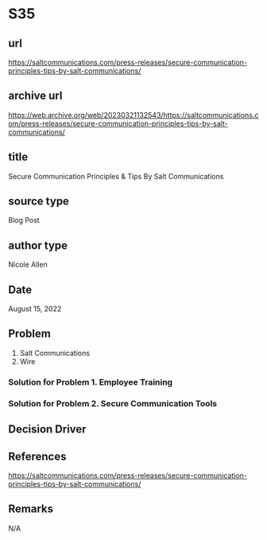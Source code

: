# S35
## url
https://saltcommunications.com/press-releases/secure-communication-principles-tips-by-salt-communications/

## archive url
https://web.archive.org/web/20230321132543/https://saltcommunications.com/press-releases/secure-communication-principles-tips-by-salt-communications/

## title
Secure Communication Principles & Tips By Salt Communications

## source type
Blog Post

## author type
Nicole Allen

## Date
August 15, 2022

## Problem
1. Salt Communications
2. Wire


### Solution for Problem 1. Employee Training
### Solution for Problem 2. Secure Communication Tools

## Decision Driver


## References
https://saltcommunications.com/press-releases/secure-communication-principles-tips-by-salt-communications/


## Remarks
N/A